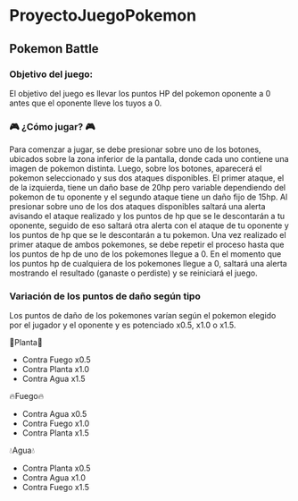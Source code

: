 # ProyectoJuegoPokemon

## Pokemon Battle

### Objetivo del juego:

El objetivo del juego es llevar los puntos HP del pokemon oponente a 0 antes que el oponente lleve los tuyos a 0.

### 🎮 ¿Cómo jugar? 🎮

Para comenzar a jugar, se debe presionar sobre uno de los botones, ubicados sobre la zona inferior de la pantalla, donde cada uno contiene una imagen de pokemon distinta. Luego, sobre los botones, aparecerá el pokemon seleccionado y sus dos ataques disponibles. El primer ataque, el de la izquierda, tiene un daño base de 20hp pero variable dependiendo del pokemon de tu oponente y el segundo ataque tiene un daño fijo de 15hp. Al presionar sobre uno de los dos ataques disponibles saltará una alerta avisando el ataque realizado y los puntos de hp que se le descontarán a tu oponente, seguido de eso saltará otra alerta con el ataque de tu oponente y los puntos de hp que se le descontarán a tu pokemon. Una vez realizado el primer ataque de ambos pokemones, se debe repetir el proceso hasta que los puntos de hp de uno de los pokemones llegue a 0. En el momento que los puntos hp de cualquiera de los pokemones llegue a 0, saltará una alerta mostrando el resultado (ganaste o perdiste) y se reiniciará el juego.

### Variación de los puntos de daño según tipo

Los puntos de daño de los pokemones varían según el pokemon elegido por el jugador y el oponente y es potenciado x0.5, x1.0 o x1.5.

🍃Planta🍃

- Contra Fuego x0.5
- Contra Planta x1.0
- Contra Agua x1.5

🔥Fuego🔥

- Contra Agua x0.5
- Contra Fuego x1.0
- Contra Planta x1.5

💧Agua💧

- Contra Planta x0.5
- Contra Agua x1.0
- Contra Fuego x1.5
